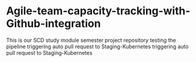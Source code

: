 # Agile-team-capacity-tracking-with-Github-integration
This is our SCD study module semester project repository
testing the pipeline 
triggering auto pull request to Staging-Kubernetes
triggering auto pull request to Staging-Kubernetes

